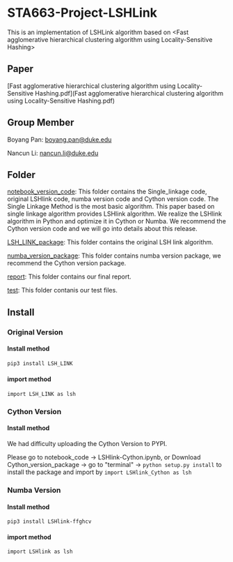 # STA663-Project-LSHLink
This is an implementation of LSHLink algorithm based on &lt;Fast agglomerative hierarchical clustering algorithm using Locality-Sensitive Hashing>



## Paper

 [Fast agglomerative hierarchical clustering algorithm using Locality-Sensitive Hashing.pdf](Fast agglomerative hierarchical clustering algorithm using Locality-Sensitive Hashing.pdf) 



## Group Member

Boyang Pan: <boyang.pan@duke.edu>

Nancun Li: nancun.li@duke.edu 



## Folder 

[notebook_version_code](https://github.com/Brian1357/STA663-Project-LSHLink/tree/master/notebook_version_code): This folder contains the Single_linkage code, original LSHlink code, numba version code and Cython version code. The Single Linkage Method is the most basic algorithm. This paper based on single linkage algorithm provides LSHlink algorithm. We realize the LSHlink algorithm in Python and optimize it in Cython or Numba.
We recommend the Cython version code and we will go into details about this release.

[LSH_LINK_package](https://github.com/Brian1357/STA663-Project-LSHLink/tree/master/LSH_LINK_package): This folder contains the original LSH link algorithm.

[numba_version_package](https://github.com/Brian1357/STA663-Project-LSHLink/tree/master/numba_version_package): This folder contains numba version package, we recommend the Cython version package.


[report](https://github.com/Brian1357/STA663-Project-LSHLink/tree/master/report): This folder contains our final report.

[test](https://github.com/Brian1357/STA663-Project-LSHLink/tree/master/test): This folder contanis our test files.


## Install

### Original Version

#### Install method

```python
pip3 install LSH_LINK
```

#### import method

```
import LSH_LINK as lsh
```



### Cython Version 
#### Install method
We had difficulty uploading the Cython Version to PYPI.

Please go to notebook_code -> LSHlink-Cython.ipynb, or
Download Cython_version_package -> go to "terminal" -> ```python setup.py install``` to install the package and import by ```import LSHlink_Cython as lsh```


### Numba Version 

#### Install method

```
pip3 install LSHlink-ffghcv
```

#### import method

```
import LSHlink as lsh
```


